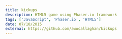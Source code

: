```yaml
---
title: kickups
description: HTML5 game using Phaser.io framework
tags: ['JavaScript', 'Phaser.io', 'HTML5']
date: 07/10/2015
external: https://github.com/awocallaghan/kickups
---
```


